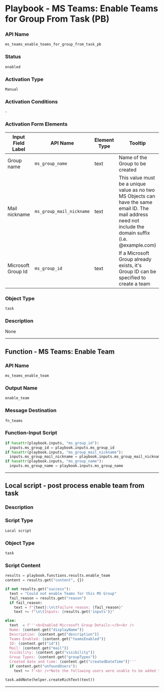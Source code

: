 <!--
    DO NOT MANUALLY EDIT THIS FILE
    THIS FILE IS AUTOMATICALLY GENERATED WITH resilient-sdk codegen
    Generated with resilient-sdk v51.0.2.2.1096
-->

# Playbook - MS Teams: Enable Teams for Group From Task (PB)

### API Name
`ms_teams_enable_teams_for_group_from_task_pb`

### Status
`enabled`

### Activation Type
`Manual`

### Activation Conditions
`-`

### Activation Form Elements
| Input Field Label | API Name | Element Type | Tooltip | Requirement |
| ----------------- | -------- | ------------ | ------- | ----------- |
| Group name | `ms_group_name` | text | Name of the Group to be created | Optional |
| Mail nickname | `ms_group_mail_nickname` | text | This value must be a unique value as no two MS Objects can have the same email ID. The mail address need not include the domain suffix (i.e. @example.com) | Optional |
| Microsoft Group Id | `ms_group_id` | text | If a Microsoft Group already exists, it's Group ID can be specified to create a team | Optional |

### Object Type
`task`

### Description
None


---
## Function - MS Teams: Enable Team

### API Name
`ms_teams_enable_team`

### Output Name
`enable_team`

### Message Destination
`fn_teams`

### Function-Input Script
```python
if hasattr(playbook.inputs, "ms_group_id"):
  inputs.ms_group_id = playbook.inputs.ms_group_id
if hasattr(playbook.inputs, "ms_group_mail_nickname"):
  inputs.ms_group_mail_nickname = playbook.inputs.ms_group_mail_nickname
if hasattr(playbook.inputs, "ms_group_name"):
  inputs.ms_group_name = playbook.inputs.ms_group_name

```

---

## Local script - post process enable team from task

### Description


### Script Type
`Local script`

### Object Type
`task`

### Script Content
```python
results = playbook.functions.results.enable_team
content = results.get("content", {})

if not results.get("success"):
  text = "Could not enable Teams for this MS Group"
  fail_reason = results.get("reason")
  if fail_reason:
    text = f"{text}:\n\tFailure reason: {fail_reason}"
    text += f"\n\tInputs: {results.get('inputs')}"

else:
  text  = f'''<b>Enabled Microsoft Group Details:</b><br />
  Name: {content.get("displayName")}
  Description: {content.get("description")}
  Teams Enabled: {content.get("teamsEnabled")}
  ID: {content.get("id")}
  Mail: {content.get("mail")}
  Visibility: {content.get("visibility")}
  Group Types: {content.get("groupTypes")}
  Created date and time: {content.get("createdDateTime")}'''
  if content.get("unfoundUsers"):
    text += f'<br />*Note the following users were unable to be added to the group: {content.get("unfoundUsers")}'

task.addNote(helper.createRichText(text))
```

---

